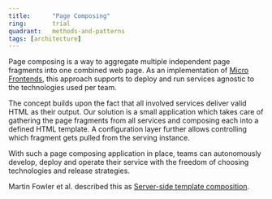 ```yaml
---
title:      "Page Composing"
ring:       trial
quadrant:   methods-and-patterns
tags: [architecture]
---
```


Page composing is a way to aggregate multiple independent page fragments into one combined web page.
As an implementation of [Micro Frontends](/methods-and-patterns/microfrontends/), this approach supports to deploy and run services agnostic to the technologies used per team.

The concept builds upon the fact that all involved services deliver valid HTML as their output.
Our solution is a small application which takes care of gathering the page fragments from all services and composing each into a defined HTML template.
A configuration layer further allows controlling which fragment gets pulled from the serving instance.

With such a page composing application in place, teams can autonomously develop, deploy and operate their service with the freedom of choosing technologies and release strategies.

Martin Fowler et al. described this as [Server-side template composition](https://martinfowler.com/articles/micro-frontends.html#Server-sideTemplateComposition).
